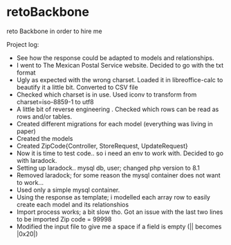 # retoBackbone
reto Backbone in order to hire me

Project log:

- See how the response could be adapted to models and relationships.
- I went to The Mexican Postal Service website. Decided to go with the txt format
- Ugly as expected with the wrong charset. Loaded it in libreoffice-calc to beautify it a little bit. Converted to CSV file
- Checked which charset is in use. Used iconv to transform from charset=iso-8859-1 to utf8 
- A little bit of reverse engineering . Checked which rows can be read as rows and/or tables. 
- Created different migrations for each model (everything was living in paper)
- Created the models
- Created ZipCode{Controller, StoreRequest, UpdateRequest}
- Now it is time to test code.. so i need an env to work with. Decided to go with laradock.
- Setting up laradock.. mysql db, user; changed php version to 8.1
- Removed laradock; for some reason the mysql container does not want to work...
- Used only a simple mysql container.
- Using the response as template; i modelled each array row to easily create each model and its relationshios
- Import process works; a bit slow tho. Got an issue with the last two lines to be imported Zip code = 99998
- Modified the input file to give me a space if a field is empty (|| becomes |0x20|)



